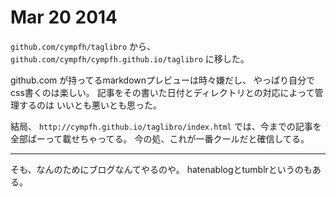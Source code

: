 # Mar 20 2014

`github.com/cympfh/taglibro`
から、
`github.com/cympfh/cympfh.github.io/taglibro`
に移した。

github.com が持ってるmarkdownプレビューは時々嫌だし、
やっぱり自分でcss書くのは楽しい。
記事をその書いた日付とディレクトリとの対応によって管理するのは
いいとも悪いとも思った。

結局、
`http://cympfh.github.io/taglibro/index.html`
では、今までの記事を全部ばーって載せちゃってる。
今の処、これが一番クールだと確信してる。

---

そも、なんのためにブログなんてやるのや。
hatenablogとtumblrというのもある。

